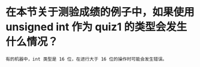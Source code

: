 # 在本节关于测验成绩的例子中，如果使用 unsigned int 作为 quiz1 的类型会发生什么情况？
    有的机器中，int 类型是 16 位，在进行大于 16 位的操作时可能会发生错误。